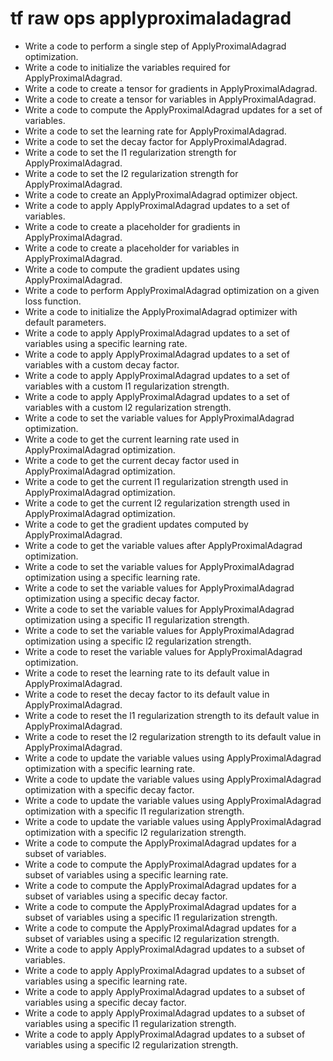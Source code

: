 # tf raw ops applyproximaladagrad

- Write a code to perform a single step of ApplyProximalAdagrad optimization.
- Write a code to initialize the variables required for ApplyProximalAdagrad.
- Write a code to create a tensor for gradients in ApplyProximalAdagrad.
- Write a code to create a tensor for variables in ApplyProximalAdagrad.
- Write a code to compute the ApplyProximalAdagrad updates for a set of variables.
- Write a code to set the learning rate for ApplyProximalAdagrad.
- Write a code to set the decay factor for ApplyProximalAdagrad.
- Write a code to set the l1 regularization strength for ApplyProximalAdagrad.
- Write a code to set the l2 regularization strength for ApplyProximalAdagrad.
- Write a code to create an ApplyProximalAdagrad optimizer object.
- Write a code to apply ApplyProximalAdagrad updates to a set of variables.
- Write a code to create a placeholder for gradients in ApplyProximalAdagrad.
- Write a code to create a placeholder for variables in ApplyProximalAdagrad.
- Write a code to compute the gradient updates using ApplyProximalAdagrad.
- Write a code to perform ApplyProximalAdagrad optimization on a given loss function.
- Write a code to initialize the ApplyProximalAdagrad optimizer with default parameters.
- Write a code to apply ApplyProximalAdagrad updates to a set of variables using a specific learning rate.
- Write a code to apply ApplyProximalAdagrad updates to a set of variables with a custom decay factor.
- Write a code to apply ApplyProximalAdagrad updates to a set of variables with a custom l1 regularization strength.
- Write a code to apply ApplyProximalAdagrad updates to a set of variables with a custom l2 regularization strength.
- Write a code to set the variable values for ApplyProximalAdagrad optimization.
- Write a code to get the current learning rate used in ApplyProximalAdagrad optimization.
- Write a code to get the current decay factor used in ApplyProximalAdagrad optimization.
- Write a code to get the current l1 regularization strength used in ApplyProximalAdagrad optimization.
- Write a code to get the current l2 regularization strength used in ApplyProximalAdagrad optimization.
- Write a code to get the gradient updates computed by ApplyProximalAdagrad.
- Write a code to get the variable values after ApplyProximalAdagrad optimization.
- Write a code to set the variable values for ApplyProximalAdagrad optimization using a specific learning rate.
- Write a code to set the variable values for ApplyProximalAdagrad optimization using a specific decay factor.
- Write a code to set the variable values for ApplyProximalAdagrad optimization using a specific l1 regularization strength.
- Write a code to set the variable values for ApplyProximalAdagrad optimization using a specific l2 regularization strength.
- Write a code to reset the variable values for ApplyProximalAdagrad optimization.
- Write a code to reset the learning rate to its default value in ApplyProximalAdagrad.
- Write a code to reset the decay factor to its default value in ApplyProximalAdagrad.
- Write a code to reset the l1 regularization strength to its default value in ApplyProximalAdagrad.
- Write a code to reset the l2 regularization strength to its default value in ApplyProximalAdagrad.
- Write a code to update the variable values using ApplyProximalAdagrad optimization with a specific learning rate.
- Write a code to update the variable values using ApplyProximalAdagrad optimization with a specific decay factor.
- Write a code to update the variable values using ApplyProximalAdagrad optimization with a specific l1 regularization strength.
- Write a code to update the variable values using ApplyProximalAdagrad optimization with a specific l2 regularization strength.
- Write a code to compute the ApplyProximalAdagrad updates for a subset of variables.
- Write a code to compute the ApplyProximalAdagrad updates for a subset of variables using a specific learning rate.
- Write a code to compute the ApplyProximalAdagrad updates for a subset of variables using a specific decay factor.
- Write a code to compute the ApplyProximalAdagrad updates for a subset of variables using a specific l1 regularization strength.
- Write a code to compute the ApplyProximalAdagrad updates for a subset of variables using a specific l2 regularization strength.
- Write a code to apply ApplyProximalAdagrad updates to a subset of variables.
- Write a code to apply ApplyProximalAdagrad updates to a subset of variables using a specific learning rate.
- Write a code to apply ApplyProximalAdagrad updates to a subset of variables using a specific decay factor.
- Write a code to apply ApplyProximalAdagrad updates to a subset of variables using a specific l1 regularization strength.
- Write a code to apply ApplyProximalAdagrad updates to a subset of variables using a specific l2 regularization strength.